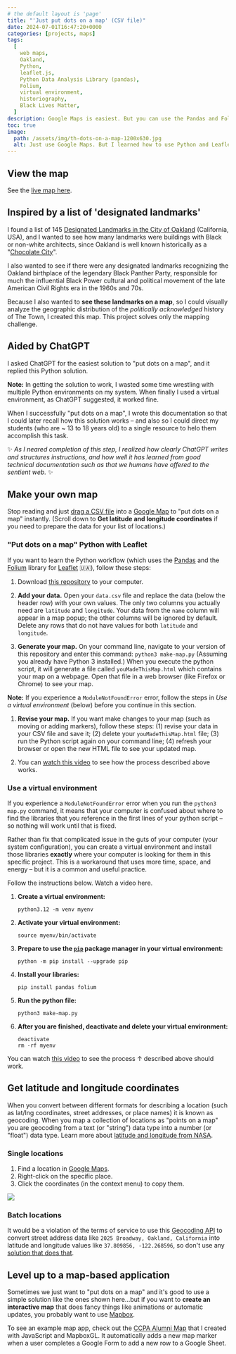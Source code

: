 ```yaml
---
# the default layout is 'page'
title: "'Just put dots on a map' (CSV file)"
date: 2024-07-01T16:47:20+0000
categories: [projects, maps]
tags:
  [
    web maps,
    Oakland,
    Python,
    leaflet.js,
    Python Data Analysis Library (pandas),
    Folium,
    virtual environment,
    historiography,
    Black Lives Matter,
  ]
description: Google Maps is easiest. But you can use the Pandas and Folium for Python with leaflet.js
toc: true
image:
  path: /assets/img/th-dots-on-a-map-1200x630.jpg
  alt: Just use Google Maps. But I learned how to use Python and Leaflet.
---
```


## View the map

See the [live map here](https://domlet.github.io/points-on-a-map-csv-py/).

## Inspired by a list of 'designated landmarks'

I found a list of 145 [Designated Landmarks in the City of Oakland](https://www.oaklandca.gov/topics/list-of-designated-landmarks) (California, USA), and I wanted to see how many landmarks were buildings with Black or non-white architects, since Oakland is well known historically as a "[Chocolate City](https://en.wikipedia.org/wiki/Chocolate_City_speech#:~:text=In%20African%20American%20culture%2C%20the,or%20African%20American%20political%20leadership.)".

I also wanted to see if there were any designated landmarks recognizing the Oakland birthplace of the legendary Black Panther Party, responsible for much the influential Black Power cultural and political movement of the late American Civil Rights era in the 1960s and 70s.

Because I also wanted to **see these landmarks on a map**, so I could visually analyze the geographic distribution of the _politically acknowledged_ history of The Town, I created this map. This project solves only the mapping challenge.

## Aided by ChatGPT

I asked ChatGPT for the easiest solution to "put dots on a map", and it replied this Python solution.

**Note:** In getting the solution to work, I wasted some time wrestling with multiple Python environments on my system. When finally I used a virtual environment, as ChatGPT suggested, it worked fine.

When I successfully "put dots on a map", I wrote this documentation so that I could later recall how this solution works – and also so I could direct my students (who are ~ 13 to 18 years old) to a single resource to helo them accomplish this task.

✨ _As I neared completion of this step, I realized how clearly ChatGPT writes and structures instructions, and how well it has learned from good technical documentation such as that we humans have offered to the sentient web._ ✨

## Make your own map

Stop reading and just [drag a CSV file](https://support.google.com/mymaps/answer/3024836?hl=en&co=GENIE.Platform%3DDesktop) into a [Google Map](https://www.google.com/maps/d/u/0/edit?hl=en&mid=1E3UfCrVMMQ62ZC1bzePvQjvkLSGfv24&ll=37.86536700757127%2C-122.24243003173828&z=12) to "put dots on a map" instantly. (Scroll down to **Get latitude and longitude coordinates** if you need to prepare the data for your list of locations.)

### "Put dots on a map" Python with Leaflet

If you want to learn the Python workflow (which uses the [Pandas](https://www.google.com/search?q=what+is+pandas+python) and the [Folium](https://www.google.com/search?q=what+is+folium+python) library for [Leaflet](https://leafletjs.com/) 🇺🇦), follow these steps:

1. Download [this repository](https://github.com/domlet/points-on-a-map-csv-py) to your computer.

1. **Add your data.** Open your `data.csv` file and replace the data (below the header row) with your own values. The only two columns you actually need are `latitude` and `longitude`. Your data from the `name` column will appear in a map popup; the other columns will be ignored by default. Delete any rows that do not have values for both `latitude` and `longitude`.

1. **Generate your map.** On your command line, navigate to your version of this repository and enter this command: `python3 make-map.py` (Assuming you already have Python 3 installed.) When you execute the python script, it will generate a file called `youMadeThisMap.html` which contains your map on a webpage. Open that file in a web browser (like Firefox or Chrome) to see your map.

**Note:** If you experience a `ModuleNotFoundError` error, follow the steps in _Use a virtual environment_ (below) before you continue in this section.

1. **Revise your map.** If you want make changes to your map (such as moving or adding markers), follow these steps: (1) revise your data in your CSV file and save it; (2) delete your `youMadeThisMap.html` file; (3) run the Python script again on your command line; (4) refresh your browser or open the new HTML file to see your updated map.

1. You can [watch this video](https://youtu.be/7gBaoCrY0Mg) to see how the process described above works.

### Use a virtual environment

If you experience a `ModuleNotFoundError` error when you run the `python3 map.py` command, it means that your computer is confused about where to find the libraries that you reference in the first lines of your python script – so nothing will work until that is fixed.

Rather than fix that complicated issue in the guts of your computer (your system configuration), you can create a virtual environment and install those libraries **exactly** where your computer is looking for them in this specific project. This is a workaround that uses more time, space, and energy – but it is a common and useful practice.

Follow the instructions below. Watch a video here.

1. **Create a virtual environment:**

   ```
   python3.12 -m venv myenv
   ```

1. **Activate your virtual environment:**

   ```
   source myenv/bin/activate
   ```

1. **Prepare to use the [`pip`](https://www.w3schools.com/python/python_pip.asp) package manager in your virtual environment:**

   ```
   python -m pip install --upgrade pip
   ```

1. **Install your libraries:**

   ```
   pip install pandas folium
   ```

1. **Run the python file:**

   ```
   python3 make-map.py
   ```

1. **After you are finished, deactivate and delete your virtual environment:**

   ```
   deactivate
   rm -rf myenv
   ```

You can watch [this video](https://youtu.be/7gBaoCrY0Mg) to see the process ↑ described above should work.

## Get latitude and longitude coordinates

When you convert between different formats for describing a location (such as lat/lng coordinates, street addresses, or place names) it is known as geocoding. When you map a collection of locations as "points on a map" you are geocoding from a text (or "string") data type into a number (or "float") data type. Learn more about [latitude and longitude from NASA](https://pwg.gsfc.nasa.gov/stargaze/Slatlong.htm).

### Single locations

1. Find a location in [Google Maps](https://google.com/maps).
2. Right-click on the specific place.
3. Click the coordinates (in the context menu) to copy them.

![](https://media1.giphy.com/media/v1.Y2lkPTc5MGI3NjExb3NxZHl2b3ZnOHlpM2dmaDFuamo0eWNvNDM2bDA4cTlnOXg5N3RrdyZlcD12MV9pbnRlcm5hbF9naWZfYnlfaWQmY3Q9Zw/QsGtoxRGnMlOpogLeP/giphy.gif)

### Batch locations

It would be a violation of the terms of service to use this [Geocoding API](https://docs.mapbox.com/api/search/geocoding/) to convert street address data like `2025 Broadway, Oakland, California` into latitude and longitude values like `37.809856, -122.268596`, so don't use any [solution that does that](https://github.com/domlet/alumni-map/blob/main/geo.html).

## Level up to a map-based application

Sometimes we just want to "put dots on a map" and it's good to use a simple solution like the ones shown here...but if you want to **create an interactive map** that does fancy things like animations or automatic updates, you probably want to use [Mapbox](https://mapbox.com).

To see an example map app, check out the [CCPA Alumni Map](https://github.com/domlet/alumni-map/) that I created with JavaScript and MapboxGL. It automatically adds a new map marker when a user completes a Google Form to add a new row to a Google Sheet.

